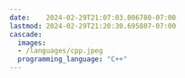 ```yaml
---
date:    2024-02-29T21:07:03.006780-07:00
lastmod: 2024-02-29T21:20:30.695807-07:00
cascade:
  images:
  - /languages/cpp.jpeg
  programming_language: "C++"
---
```

